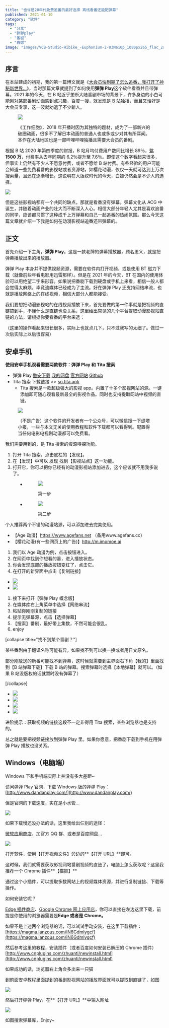 ```yaml
---
title: "也许是20年代免费追番的最好选择 离线看番还能配弹幕"
published: 2021-01-10
category: "软件"
tags:
  - "分享"
  - "弹弹play"
  - "番剧"
  - "白嫖"
image: "images/VCB-Studio-Hibike_-Euphonium-2-03Ma10p_1080px265_flac_2aac.mkv_20201226_222450.030.png"
---
```


## 序言

在本站建成的初期，我的第一篇博文就是《[大会员快到期了怎么追番，我打开了神秘新世界…](https://magma.ink/33-2/)》，当时那篇文章就提到了如何使用**弹弹 Play**这个软件看番并且带弹幕。2021 年的今天，在 B 站近乎垄断大陆番剧市场的背景下，许多身边的小白可能刚对某部番剧动画感到点兴趣，百度一搜，就发现是 B 站独播，而且又恰好是大会员专享，这一波就劝退了不少新人。

<figure>

![](images/1610284631867.png)

<figcaption>

《工作细胞》，2018 年开播时因为其独特的题材，成为了一部新兴的破圈动画，很多不了解日本动画的普通人也或多或少对其有所耳闻。本作在大陆地区也是一部哔哩哔哩独播且需要大会员的番剧。

</figcaption>

</figure>

根据 B 站 2020 年第四季度的财报，B 站月均付费用户数同比增长 89％，**达 1500 万**，付费率从去年同期的 6.2％提升至 7.6％。即使这个数字看起来很多，但事实上仍然有不少人不愿意付费，或者不愿给 B 站付费。有些经验的用户可能会知道一些免费看番的影视站或者资源站，如樱花动漫，仅仅一天就可达到上万次搜索量，且还在逐渐增长。这说明在大版权时代的今天，白嫖仍然会是不少人的选择。

![](images/1610284668201.png)

但是这些影视站都有一个共同的缺点，那就是看番没有弹幕。弹幕文化从 ACG 中诞生，并随着动画产业的壮大而不断深入人心。相信大部分年轻人尤其是喜欢追番的同学，应该都习惯了这种成千上万弹幕和自己一起追番的热闹氛围。那么今天这篇文章就介绍一下我是如何在动漫影视站追番还带弹幕的。

## 正文

首先介绍一下主角，**弹弹 Play**。这是一款老牌的弹幕播放器，顾名思义，就是把弹幕播放出来的播放器。

弹弹 Play 本身并不提供视频资源，需要在软件内打开视频，或是使用 BT 磁力下载（就像前些年看电影用迅雷那样）。但是在 2021 年的今天，BT 在国内的使用体验可以用绝望二字来形容。如果说把番剧下载到硬盘或手机上来看，相信一般人都会觉得太麻烦，毕竟流媒体已经成为了主流。好在弹弹 Play 还支持网络串流，也就是播放网络上的在线视频，相信大部分人都能接受。

我们要想把动漫影视站的在线视频播放下来，首先要做的第一件事就是把视频的直链搞到手，不懂什么是直链也没关系，这里给出常见的几个平台提取动漫影视站直链的方法，请根据你要看番的平台来选：

（这里的操作看起来很长很多，实际上也就点几下，只不过我写的太细了。做过一次后实际上以后很容易）

## 安卓手机

**使用安卓手机观看需要两款软件：弹弹 Play 和 Tita 搜索**

- 弹弹 Play [酷安下载](https://www.coolapk.com/apk/com.xyoye.dandanplay) [我的网盘](https://tbs.magma.ink/file/5f55c1b4a8483e2d673a0193/9ddd7838b38b852e103e3d2db81def69/com.xyoye.dandanplay.apk) [官方网站](http://www.dandanplay.com/) [Github](https://github.com/xyoye/DanDanPlayForAndroid/releases/tag/release-v3.5.5)
- Tita 搜索 下载链接 >> [so.tita.apk](http://tbs.magma.ink/file/5f55c1b4a8483e2d673a0193/218c73f586aaaa11812271e27878ca4e/so.tita.apk)
  - Tita 搜索是一款超级强大的影视 app。内置了十多个影视网站的源。一键添加即可随心观看最新最全的影视作品。同时也支持提取网站中视频的直链，

<figure>

![](images/IMG_20210110_220800.jpg)

<figcaption>

（不是广告）这个软件的开发者有一个公众号，可以微信搜一下缇塔小报，一些与本文无关的使用教程和软件下载都可以看得到。配置得当任何电影电视剧动漫都可以免费看。

</figcaption>

</figure>

我们需要用到的，是 Tita 搜索的资源嗅探功能。

1. 打开 Tita 搜索，点击底栏的【发现】。
2. 在【发现】中可以 发现 找到【影视站点】这一功能。
3. 打开它，你可以把你已经有的动漫影视站添加进去，这个应该就不用我多说了。

<figure>

- <figure>
    
    ![](images/IMG_20210110_220600.jpg)
    
    <figcaption>
    
    第一步
    
    </figcaption>
    
    </figure>

- <figure>
    
    ![](images/1610289375519.png)
    
    <figcaption>
    
    第二步
    
    </figcaption>
    
    </figure>

</figure>

个人推荐两个不错的动漫站源，可以添加进去完美使用。

- 【Age 动漫】https://www.agefans.net （备用www.agefans.cc）
- 【樱花动漫(有一些网页上的广告)】http://m.imomoe.ai

1. 我们以 Age 动漫为例，点击按钮进入。
2. 在网页中找到你想看的番，进入播放状态。
3. 你会发现底部的播放按钮变红了，点击它。
4. 在打开的新界面中点击【复制链接】

- ![](images/0D9AC0F426C6C8617F7DF84600AEAE81.jpg)
- ![](images/2B776299D5F05E8C229733B35C9AD9CF-1.jpg)

1. 接下来打开【弹弹 Play 概念版】
2. 在媒体库右上角菜单中选择【网络串流】
3. 粘贴你刚刚复制的链接
4. 提示无弹幕源，点击【选择弹幕】
5. 【搜索】番剧，最好带上集数，不然可能会很乱。
6. enjoy

\[collapse title="找不到某个番剧？"\]

某些番剧由于翻译名称可能有异，如果找不到可以换一换或者用日文原名。

部分刚放送的新番可能找不到弹幕，这时候就需要到主界面右下角【我的】里面找到【B 站弹幕下载】下载 B 站的弹幕。搜索弹幕时选择【本地弹幕】就可以。（如果 B 站没版权的话就暂时没有弹幕了）

\[/collapse\]

- ![](images/401488BF1281E275F2D7C1D9A01AAEF3.jpg)
- ![](images/2A5D55D63DF9F0D05DD19D66ED5C1D1D.jpg)
- ![](images/IMG_20210110_235008.jpg)
- ![](images/Screenshot_2021-01-11-00-00-22-979_com.xyoye_.dand_.png)

进阶提示：获取视频的链接这段不一定非得用 Tita 搜索，某些浏览器也是支持的。

总之就是要把视频链接放到弹弹 Play 里。如果你愿意，把番剧下载到手机在用弹弹 Play 播放也没关系。

## Windows（电脑端）

Windows 下和手机端实际上并没有多大差距~

访问弹弹 Play 官网，下载 Windows 版的弹弹 Play：[http://www.dandanplay.com/](http://www.dandanplay.com/)

但是官网的下载速度，实在是小水管...

![](images/QQ截图20210306233856.png)

如果下载慢还没办法的话，这里我给出仨别的途径：

[微软应用商店](https://www.microsoft.com/en-us/p/%e5%bc%b9%e5%bc%b9play/9nwpvd7t1hpw#activetab=pivot:overviewtab)、加官方 QQ 群、或者是百度网盘...

![](images/QQ截图20210306234221.png)

打开软件，使用【打开视频文件】旁边的**【打开 URL】**即可。

这时候，我们就需要获取影视网站番剧视频的直链了，电脑上怎么获取呢？这里我推荐一个 Chrome 插件**【猫抓】**

通过这个小插件，可以提取多数网站上的视频媒体资源，并进行复制链接、下载等操作。

如何安装它呢？

[Edge 插件商店](https://microsoftedge.microsoft.com/addons/detail/%E7%8C%AB%E6%8A%93/dbopnkgegdeahajfhboecpphnnoeaech?hl=zh-CN)、[Google Chrome 网上应用店](https://chrome.google.com/webstore/detail/%E7%8C%AB%E6%8A%93/jfedfbgedapdagkghmgibemcoggfppbb)，你可以直接在左边这里下载，前提是你使用的浏览器需要是**Edge 或者是 Chrome。**

如果不是上述两个浏览器的话，可以试试手动安装，在这里下载插件：[https://magma.lanzous.com/iN6Gdmlygcf](https://magma.lanzous.com/iN6Gdmlygcf)

然后参考这里的教程，安装插件（或者百度如何安装已解压的 Chrome 插件）[http://www.cnplugins.com/zhuanti/newinstall.html](http://www.cnplugins.com/zhuanti/newinstall.html)

如果成功的话，浏览器右上角会多出来一只猫

到前面安卓教程里面提到的番剧影视网站的播放界面就可以提取到直链了，如图

![](images/QQ截图20210307000154.jpg)

然后打开弹弹 Play，在**【打开 URL】**中输入网址

![](images/QQ截图20210306235953.jpg)

如图搜索弹幕库，Enjoy~
